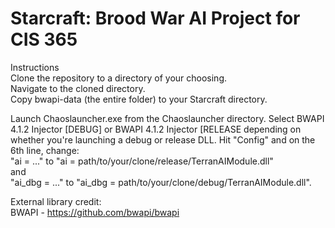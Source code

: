 # Starcraft: Brood War AI Project for CIS 365  
  
Instructions  
Clone the repository to a directory of your choosing.  
Navigate to the cloned directory.  
Copy bwapi-data (the entire folder) to your Starcraft directory.  

Launch Chaoslauncher.exe from the Chaoslauncher directory. Select BWAPI 4.1.2 Injector [DEBUG] or BWAPI 4.1.2 Injector [RELEASE depending on whether you're launching a debug or release DLL. Hit "Config" and on the 6th line, change:  
"ai = ..." to "ai = path/to/your/clone/release/TerranAIModule.dll"   
and  
"ai_dbg = ..." to "ai_dbg = path/to/your/clone/debug/TerranAIModule.dll". 
  
External library credit:  
BWAPI - https://github.com/bwapi/bwapi  
